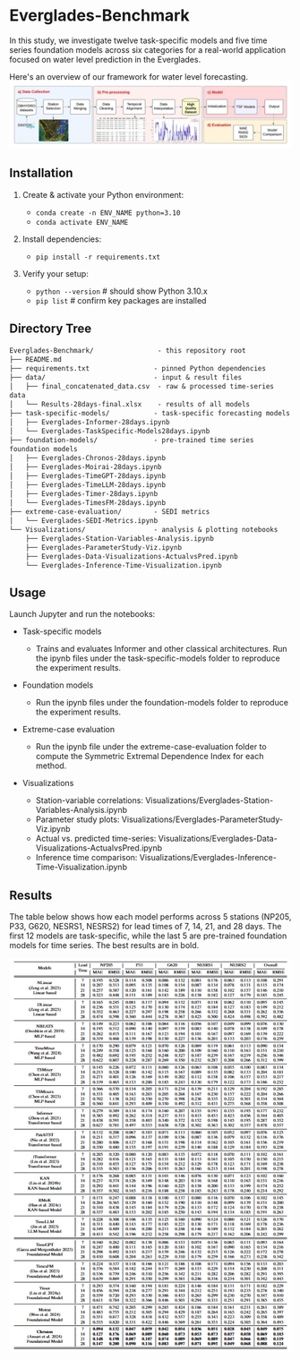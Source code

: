# Everglades-Benchmark
In this study, we investigate twelve task-specific models and five time series foundation models across six categories for a real-world application focused on water level prediction in the Everglades.

Here's an overview of our framework for water level forecasting.
![Everglades-Benchmark Framework](figure/Picture2.jpeg)

## Installation

1. Create & activate your Python environment:
    - `conda create -n ENV_NAME python=3.10`
    - `conda activate ENV_NAME`

2. Install dependencies:
    - `pip install -r requirements.txt`

3. Verify your setup:
    - `python --version`  # should show Python 3.10.x
    - `pip list`          # confirm key packages are installed

## Directory Tree
```text
Everglades-Benchmark/                - this repository root
├── README.md                       
├── requirements.txt                - pinned Python dependencies
├── data/                           - input & result files
│   ├── final_concatenated_data.csv  - raw & processed time-series data
│   └── Results-28days-final.xlsx    - results of all models
├── task-specific-models/           - task-specific forecasting models
│   ├── Everglades-Informer-28days.ipynb
│   └── Everglades-TaskSpecific-Models28days.ipynb
├── foundation-models/              - pre-trained time series foundation models
│   ├── Everglades-Chronos-28days.ipynb
│   ├── Everglades-Moirai-28days.ipynb
│   ├── Everglades-TimeGPT-28days.ipynb
│   ├── Everglades-TimeLLM-28days.ipynb
│   ├── Everglades-Timer-28days.ipynb
│   └── Everglades-TimesFM-28days.ipynb
├── extreme-case-evaluation/        - SEDI metrics
│   └── Everglades-SEDI-Metrics.ipynb
└── Visualizations/                 - analysis & plotting notebooks
    ├── Everglades-Station-Variables-Analysis.ipynb
    ├── Everglades-ParameterStudy-Viz.ipynb
    ├── Everglades-Data-Visualizations-ActualvsPred.ipynb
    └── Everglades-Inference-Time-Visualization.ipynb
```
## Usage

Launch Jupyter and run the notebooks:

- Task-specific models
    - Trains and evaluates Informer and other classical architectures. Run the ipynb files under the task-specific-models folder to reproduce the experiment results.

- Foundation models
    - Run the ipynb files under the foundation-models folder to reproduce the experiment results.

- Extreme-case evaluation
    - Run the ipynb file under the extreme-case-evaluation folder to compute the Symmetric Extremal Dependence Index for each method.

- Visualizations
    - Station-variable correlations: Visualizations/Everglades-Station-Variables-Analysis.ipynb
    - Parameter study plots: Visualizations/Everglades-ParameterStudy-Viz.ipynb
    - Actual vs. predicted time-series: Visualizations/Everglades-Data-Visualizations-ActualvsPred.ipynb
    - Inference time comparison: Visualizations/Everglades-Inference-Time-Visualization.ipynb

## Results
The table below shows how each model performs across 5 stations (NP205, P33, G620, NESRS1, NESRS2) for lead times of 7, 14, 21, and 28 days. The first 12 models are task-specific, while the last 5 are pre-trained foundation models for time series. The best results are in bold.

<p align="center">
  <img src="figure/Everglades-Table-Results.png" alt="Main results comparing task-specific and pre-trained foundation models for time series" />
</p>
